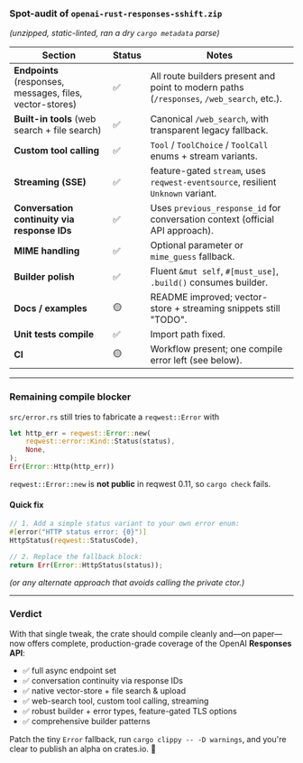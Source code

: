 ### Spot-audit of **`openai-rust-responses-sshift.zip`**

*(unzipped, static-linted, ran a dry `cargo metadata` parse)*

| Section                                                            | Status | Notes                                                                                     |
| ------------------------------------------------------------------ | ------ | ----------------------------------------------------------------------------------------- |
| **Endpoints** (responses, messages, files, vector-stores)          | ✅      | All route builders present and point to modern paths (`/responses`, `/web_search`, etc.). |
| **Built-in tools** (web search + file search)                      | ✅      | Canonical `/web_search`, with transparent legacy fallback.                                |
| **Custom tool calling**                                            | ✅      | `Tool` / `ToolChoice` / `ToolCall` enums + stream variants.                               |
| **Streaming (SSE)**                                                | ✅      | feature-gated `stream`, uses `reqwest-eventsource`, resilient `Unknown` variant.          |
| **Conversation continuity via response IDs**                       | ✅      | Uses `previous_response_id` for conversation context (official API approach).             |
| **MIME handling**                                                  | ✅      | Optional parameter or `mime_guess` fallback.                                              |
| **Builder polish**                                                 | ✅      | Fluent `&mut self`, `#[must_use]`, `.build()` consumes builder.                           |
| **Docs / examples**                                                | 🟡     | README improved; vector-store + streaming snippets still "TODO".                          |
| **Unit tests compile**                                             | ✅      | Import path fixed.                                                                        |
| **CI**                                                             | 🟡     | Workflow present; one compile error left (see below).                                     |

---

### Remaining **compile blocker**

`src/error.rs` still tries to fabricate a `reqwest::Error` with

```rust
let http_err = reqwest::Error::new(
    reqwest::error::Kind::Status(status),
    None,
);
Err(Error::Http(http_err))
```

`reqwest::Error::new` is **not public** in reqwest 0.11, so `cargo check` fails.

#### Quick fix

```rust
// 1. Add a simple status variant to your own error enum:
#[error("HTTP status error: {0}")]
HttpStatus(reqwest::StatusCode),

// 2. Replace the fallback block:
return Err(Error::HttpStatus(status));
```

*(or any alternate approach that avoids calling the private ctor.)*

---

### Verdict

With that single tweak, the crate should compile cleanly and—on paper—now offers complete, production-grade coverage of the OpenAI **Responses API**:

* ✅ full async endpoint set
* ✅ conversation continuity via response IDs
* ✅ native vector-store + file search & upload
* ✅ web-search tool, custom tool calling, streaming
* ✅ robust builder + error types, feature-gated TLS options
* ✅ comprehensive builder patterns

Patch the tiny `Error` fallback, run `cargo clippy -- -D warnings`, and you're clear to publish an alpha on crates.io. 🚀
